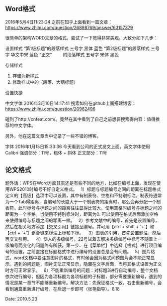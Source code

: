 
## Word格式

2016年5月4日11:23:24
之前在知乎上面看到一篇文章：
https://www.zhihu.com/question/26898769/answer/63157379

很简单的架构WORD文章的格式，尝试了一下觉得非常美观。大致分如下几步：

设置样式
“第1级标题”的段落样式 三号字 黑体 蓝色
“第2级标题”的段落样式 三号字 华文中宋 蓝色
“正文”         的段落样式 五号字 宋体 黑色

存储样式
1. 存储为新样式
2. 修改样式中的（段落、大纲标题）

设置快捷

中文字体
2016年3月10日14:17:41
搜索如何在github上面搭建博客：
https://www.zhihu.com/question/20962496

碰到了http://cnfeat.com/。竟然在其中看到了自己之前想要搜索得内容：值得推荐的中文字体。

另外，他在这篇文章当中记录了一些不错的博客。


字体
2016年1月15日15:33:36
今天看到公司的正式发文上面，英文字体使用Calibri
强调部分：11号，粗体 + 斜体
正文部分：11号


## 论文格式

题外话：WPS在Word方面其实还是有些不同的地方，比如在编号上面，发现在使用WPS2010时编号不好自定义格式。
 
1）标题与标题编号之间的距离在标题格式定义的【高级】选项中可以设置，其中有制表符、空格和不特别标注。制表符通常为一个Tab得距离，当编号的长度大于一个制表符的距离时，那么会再分配一个制表符。此时标号与标题之间的距离往往显得比较大。使用空格时编号与标题之间的距离为一个空格。当使用不特别标注时，距离为0. 可以使用在格式后面添加空格来使得编号与标题之间的距离一样。
 
2）参考文献中的编号，首先是设置编号，然后在相关地方添加【交叉引用】链接至编号。并可用【ctrl + shift + '+'】和【ctrl + '+'】组合键来标注上标和下标。
 
 3）图表的引用，首先设置题注，然后再交叉引用。
 
 4）恼人的多级编号，22号试着去解决多级编号中标号不随着上一级编号而变化的问题终有所获。第一步、在【菜单栏】中选择【格式】进行项目编号的设置。之前直接在标题格式中进行编号的设置总是会有问题。
 
5）图片格式，word文档中要注意图片的格式，有时候会因为格式问题图片会不能正常显示。遇到的问题是，图片无法正常显示，隐藏在文字后面，当将其格式设置为正文时方可正常显示。
 
6）不能重新编号的问题：对标题3进行自动编号，整个文档依次进行编号，但因为各项标题为各项标题的子标题，部分需要重新编号，遇到的情况是某一章节不能够重新编号。解决方法：先保证格式一致，右击重新编号，会看到通篇重新进行编号，在后退一步即可（张艳指导）。6.18

Date: 2010.5.23